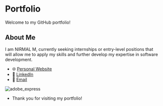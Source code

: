 # Portfolio

Welcome to my GitHub portfolio! 

## About Me

I am NIRMAL M, currently seeking internships or entry-level positions that will allow me to apply my skills and further develop my expertise in software development.

- 🌐 [Personal Website](https://nirmal1508.github.io/portfolio/ ) 
- 💼 [LinkedIn](https://www.linkedin.com/in/NIRMAL1508)
- 📧 [Email](mailto:muthukumaresannirmal@gmail.com)

![adobe_express](https://github.com/NIRMAL1508/portfolio/assets/86112673/bfb02631-6e02-431f-a7b2-652288eb5d36)


- Thank you for visiting my portfolio!
